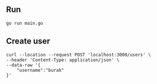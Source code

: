 ## Run
```
go run main.go
```

## Create user
```
curl --location --request POST 'localhost:3000/users' \
--header 'Content-Type: application/json' \
--data-raw '{
    "username":"burak"
}'
```